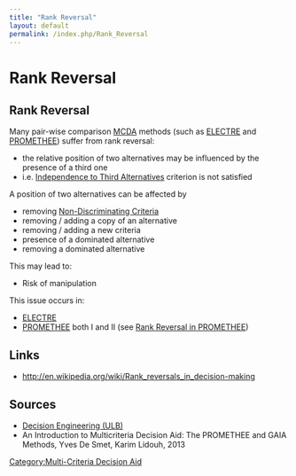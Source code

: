 ```yaml
---
title: "Rank Reversal"
layout: default
permalink: /index.php/Rank_Reversal
---
```


# Rank Reversal

## Rank Reversal
Many pair-wise comparison [MCDA](MCDA) methods (such as [ELECTRE](ELECTRE) and [PROMETHEE](PROMETHEE)) suffer from rank reversal:
- the relative position of two alternatives may be influenced by the presence of a third one  
- i.e. [Independence to Third Alternatives](Independence_to_Third_Alternatives) criterion is not satisfied

A position of two alternatives can be affected by 
- removing [Non-Discriminating Criteria](Non-Discriminating_Criteria) 
- removing / adding a copy of an alternative
- removing / adding a new criteria
- presence of a dominated alternative
- removing a dominated alternative

This may lead to:
- Risk of manipulation 


This issue occurs in:
- [ELECTRE](ELECTRE)
- [PROMETHEE](PROMETHEE) both I and II (see [Rank Reversal in PROMETHEE](PROMETHEE_Rank_Reversal))


## Links
- http://en.wikipedia.org/wiki/Rank_reversals_in_decision-making

## Sources
- [Decision Engineering (ULB)](Decision_Engineering_(ULB))
- An Introduction to Multicriteria Decision Aid: The PROMETHEE and GAIA Methods, Yves De Smet, Karim Lidouh, 2013


[Category:Multi-Criteria Decision Aid](Category_Multi-Criteria_Decision_Aid)
